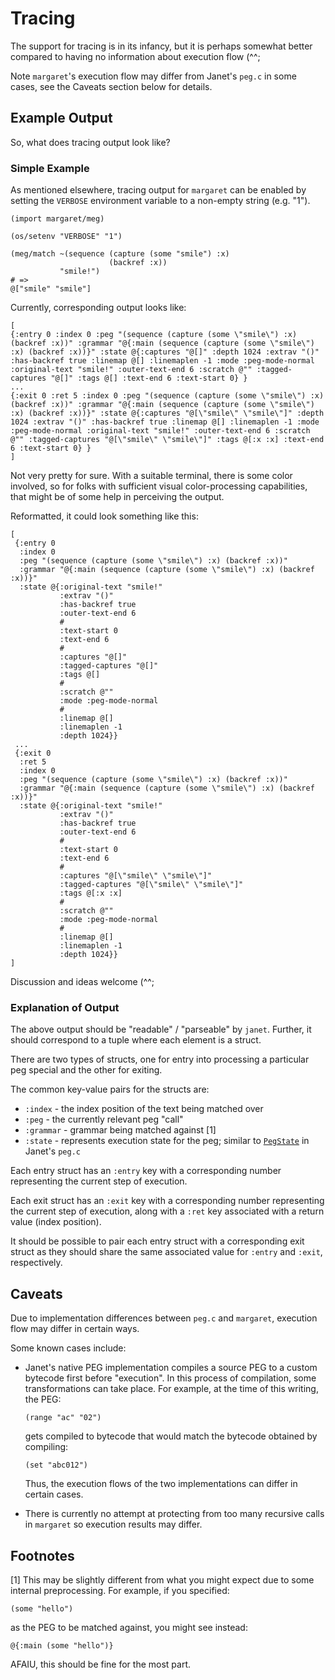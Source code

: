 # Tracing

The support for tracing is in its infancy, but it is perhaps somewhat
better compared to having no information about execution flow (^^;

Note `margaret`'s execution flow may differ from Janet's `peg.c` in
some cases, see the Caveats section below for details.

## Example Output

So, what does tracing output look like?

### Simple Example

As mentioned elsewhere, tracing output for `margaret` can be enabled
by setting the `VERBOSE` environment variable to a non-empty string
(e.g. "1").

```janet
(import margaret/meg)

(os/setenv "VERBOSE" "1")

(meg/match ~(sequence (capture (some "smile") :x)
                      (backref :x))
           "smile!")
# =>
@["smile" "smile"]
```

Currently, corresponding output looks like:

```janet
[
{:entry 0 :index 0 :peg "(sequence (capture (some \"smile\") :x) (backref :x))" :grammar "@{:main (sequence (capture (some \"smile\") :x) (backref :x))}" :state @{:captures "@[]" :depth 1024 :extrav "()" :has-backref true :linemap @[] :linemaplen -1 :mode :peg-mode-normal :original-text "smile!" :outer-text-end 6 :scratch @"" :tagged-captures "@[]" :tags @[] :text-end 6 :text-start 0} }
...
{:exit 0 :ret 5 :index 0 :peg "(sequence (capture (some \"smile\") :x) (backref :x))" :grammar "@{:main (sequence (capture (some \"smile\") :x) (backref :x))}" :state @{:captures "@[\"smile\" \"smile\"]" :depth 1024 :extrav "()" :has-backref true :linemap @[] :linemaplen -1 :mode :peg-mode-normal :original-text "smile!" :outer-text-end 6 :scratch @"" :tagged-captures "@[\"smile\" \"smile\"]" :tags @[:x :x] :text-end 6 :text-start 0} }
]
```

Not very pretty for sure.  With a suitable terminal, there is some
color involved, so for folks with sufficient visual color-processing
capabilities, that might be of some help in perceiving the output.

Reformatted, it could look something like this:

```janet
[
 {:entry 0
  :index 0
  :peg "(sequence (capture (some \"smile\") :x) (backref :x))"
  :grammar "@{:main (sequence (capture (some \"smile\") :x) (backref :x))}"
  :state @{:original-text "smile!"
           :extrav "()"
           :has-backref true
           :outer-text-end 6
           #
           :text-start 0
           :text-end 6
           #
           :captures "@[]"
           :tagged-captures "@[]"
           :tags @[]
           #
           :scratch @""
           :mode :peg-mode-normal
           #
           :linemap @[]
           :linemaplen -1
           :depth 1024}}
 ...
 {:exit 0
  :ret 5
  :index 0
  :peg "(sequence (capture (some \"smile\") :x) (backref :x))"
  :grammar "@{:main (sequence (capture (some \"smile\") :x) (backref :x))}"
  :state @{:original-text "smile!"
           :extrav "()"
           :has-backref true
           :outer-text-end 6
           #
           :text-start 0
           :text-end 6
           #
           :captures "@[\"smile\" \"smile\"]"
           :tagged-captures "@[\"smile\" \"smile\"]"
           :tags @[:x :x]
           #
           :scratch @""
           :mode :peg-mode-normal
           #
           :linemap @[]
           :linemaplen -1
           :depth 1024}}
]
```

Discussion and ideas welcome (^^;

### Explanation of Output

The above output should be "readable" / "parseable" by `janet`.
Further, it should correspond to a tuple where each element is a
struct.

There are two types of structs, one for entry into processing a
particular peg special and the other for exiting.

The common key-value pairs for the structs are:

* `:index` - the index position of the text being matched over
* `:peg` - the currently relevant peg "call"
* `:grammar` - grammar being matched against [1]
* `:state` - represents execution state for the peg; similar to
[`PegState`](https://github.com/janet-lang/janet/blob/e2a8951f688fec8362f725e4a8afd3c79bc1854e/src/core/peg.c#L38-L62)
in Janet's `peg.c`

Each entry struct has an `:entry` key with a corresponding number
representing the current step of execution.

Each exit struct has an `:exit` key with a corresponding number
representing the current step of execution, along with a `:ret` key
associated with a return value (index position).

It should be possible to pair each entry struct with a corresponding
exit struct as they should share the same associated value for
`:entry` and `:exit`, respectively.

## Caveats

Due to implementation differences between `peg.c` and `margaret`,
execution flow may differ in certain ways.

Some known cases include:

* Janet's native PEG implementation compiles a source PEG to a custom
  bytecode first before "execution".  In this process of compilation,
  some transformations can take place.  For example, at the time of
  this writing, the PEG:

    ```janet
    (range "ac" "02")
    ```

  gets compiled to bytecode that would match the bytecode obtained by
  compiling:

    ```janet
    (set "abc012")
    ```

  Thus, the execution flows of the two implementations can differ
  in certain cases.

* There is currently no attempt at protecting from too many recursive
  calls in `margaret` so execution results may differ.

## Footnotes

[1] This may be slightly different from what you might expect due to
some internal preprocessing.  For example, if you specified:

```janet
(some "hello")
```

as the PEG to be matched against, you might see instead:

```janet
@{:main (some "hello")}
```

AFAIU, this should be fine for the most part.
